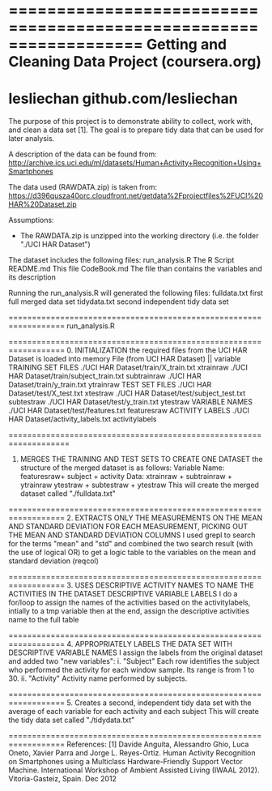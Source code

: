 ==================================================================
Getting and Cleaning Data Project (coursera.org)
==================================================================
lesliechan
github.com/lesliechan
==================================================================
The purpose of this project is to demonstrate ability to collect,
work with, and clean a data set [1]. The goal is to prepare tidy data
that can be used for later analysis.

A description of the data can be found from:
http://archive.ics.uci.edu/ml/datasets/Human+Activity+Recognition+Using+Smartphones

The data used (RAWDATA.zip) is taken from:
https://d396qusza40orc.cloudfront.net/getdata%2Fprojectfiles%2FUCI%20HAR%20Dataset.zip

Assumptions:
- The RAWDATA.zip is unzipped into the working directory (i.e. the folder "./UCI HAR Dataset")


The dataset includes the following files:
run_analysis.R		The R Script
README.md			This file
CodeBook.md			The file than contains the variables and its description

Running the run_analysis.R will generated the following files:
fulldata.txt		first full merged data set
tidydata.txt		second independent tidy data set



==================================================================
run_analysis.R

==================================================================
0. INITIALIZATION
the required files from the UCI HAR Dataset is loaded into memory
File (from UCI HAR Dataset)                     ||      variable
TRAINING SET FILES
./UCI HAR Dataset/train/X_train.txt                     xtrainraw
./UCI HAR Dataset/train/subject_train.txt               subtrainraw
./UCI HAR Dataset/train/y_train.txt                     ytrainraw
TEST SET FILES
./UCI HAR Dataset/test/X_test.txt                       xtestraw
./UCI HAR Dataset/test/subject_test.txt                 subtestraw
./UCI HAR Dataset/test/y_train.txt                      ytestraw
VARIABLE NAMES
./UCI HAR Dataset/test/features.txt                     featuresraw
ACTIVITY LABELS
./UCI HAR Dataset/activity_labels.txt                   activitylabels



===================================================================
1. MERGES THE TRAINING AND TEST SETS TO CREATE ONE DATASET
the structure of the merged dataset is as follows:
Variable Name:
featuresraw+ subject + activity
Data:
xtrainraw + subtrainraw + ytrainraw
ytestraw + subtestraw + ytestraw
This will create the merged dataset called "./fulldata.txt"


==================================================================
2. EXTRACTS ONLY THE MEASUREMENTS ON THE MEAN AND STANDARD DEVIATION 
FOR EACH MEASUREMENT, PICKING OUT THE MEAN AND STANDARD DEVIATION COLUMNS
I used grepl to search for the terms "mean" and "std"
and combined the two search result (with the use of logical OR) to get
a logic table to the variables on the mean and standard deviation (reqcol)


==================================================================
3. USES DESCRIPTIVE ACTIVITY NAMES TO NAME THE ACTIVITIES IN THE DATASET
DESCRIPTIVE VARIABLE LABELS
I do a for/loop to assign the names of the activities
based on the activitylabels, intially to a tmp variable
then at the end, assign the descriptive activities name 
to the full table


==================================================================
4. APPROPRIATELY LABELS THE DATA SET WITH DESCRIPTIVE VARIABLE NAMES
I assign the labels from the original dataset and added two "new variables":
	i. "Subject" 
	Each row identifies the subject who performed the activity for each window sample.
	Its range is from 1 to 30.
	ii. "Activity"
	Activity name performed by subjects.


==================================================================
5. Creates a second, independent tidy data set with the average of each
variable for each activity and each subject
This will create the tidy data set called "./tidydata.txt"


==================================================================
References:
[1] Davide Anguita, Alessandro Ghio, Luca Oneto, Xavier Parra and Jorge L. Reyes-Ortiz. Human Activity Recognition on Smartphones using a Multiclass Hardware-Friendly Support Vector Machine. International Workshop of Ambient Assisted Living (IWAAL 2012). Vitoria-Gasteiz, Spain. Dec 2012
